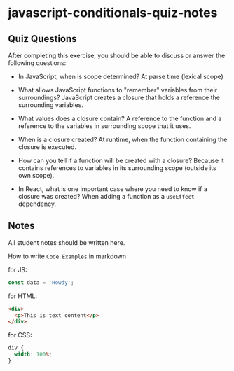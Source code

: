 # javascript-conditionals-quiz-notes

## Quiz Questions

After completing this exercise, you should be able to discuss or answer the following questions:

- In JavaScript, when is scope determined?
At parse time (lexical scope)

- What allows JavaScript functions to "remember" variables from their surroundings?
JavaScript creates a closure that holds a reference the surrounding variables.

- What values does a closure contain?
A reference to the function and a reference to the variables in surrounding scope that it uses.

- When is a closure created?
At runtime, when the function containing the closure is executed.

- How can you tell if a function will be created with a closure?
Because it contains references to variables in its surrounding scope (outside its own scope).

- In React, what is one important case where you need to know if a closure was created?
When adding a function as a `useEffect` dependency.

## Notes

All student notes should be written here.

How to write `Code Examples` in markdown

for JS:

```javascript
const data = 'Howdy';
```

for HTML:

```html
<div>
  <p>This is text content</p>
</div>
```

for CSS:

```css
div {
  width: 100%;
}
```
